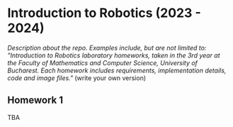 # Introduction to Robotics (2023 - 2024)

_Description about the repo.
Examples include, but are not limited to: "Introduction to Robotics laboratory homeworks, taken in the 3rd year at the Faculty of Mathematics and Computer Science, University of Bucharest. Each homework includes requirements, implementation details, code and image files."_ (write your own version)
  
## Homework 1
TBA
